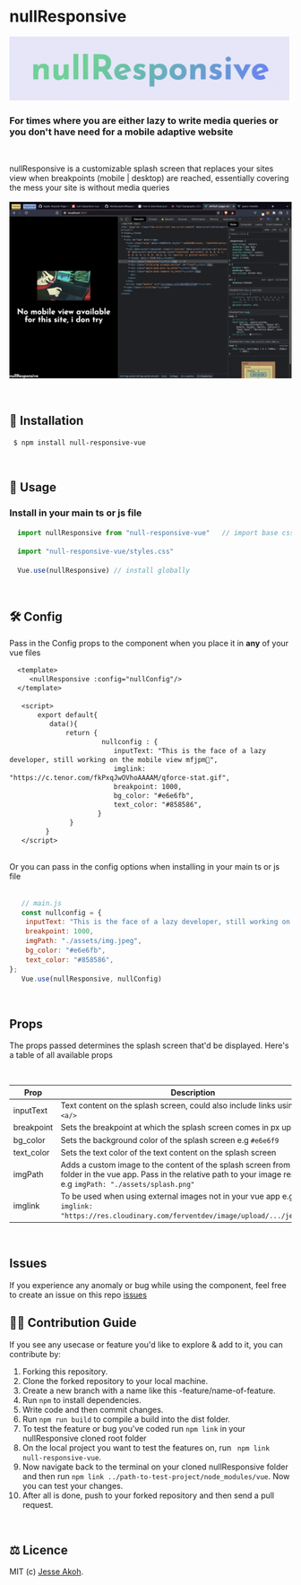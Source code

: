 # nullResponsive

<div align="left">
  <img width="500px" src="https://github.com/Akohjesse/nullResponsive/blob/main/src/assets/logo.png?raw=true">
  <br>
  <h3>For times where you are either lazy to write media queries or you don't have need for a mobile adaptive website</h3> 
  <br>
  
   nullResponsive is a customizable splash screen that replaces your sites view when breakpoints (mobile | desktop) are reached, essentially covering the mess your site is without media queries
   <br>
   <br>
  <img src="https://github.com/Akohjesse/nullResponsive/blob/main/src/assets/screenshot.png?raw=true">
</div>
<br>

## 💾 Installation
```
 $ npm install null-responsive-vue
```
<br>

## 📄 Usage
### Install in your main ts or js file

```jsx
  import nullResponsive from "null-responsive-vue"   // import base css file
  
  import "null-responsive-vue/styles.css"
  
  Vue.use(nullResponsive) // install globally
```
<br>


##  🛠 Config 
Pass in the Config props to the component when you place it in <b>any</b> of your vue files

```vue
  <template>
     <nullResponsive :config="nullConfig"/>
  </template>
   
   <script>
       export default{
          data(){
              return {
                       nullconfig : {
                          inputText: "This is the face of a lazy developer, still working on the mobile view mfjpm🙏",
                          imglink: "https://c.tenor.com/fkPxqJwOVhoAAAAM/qforce-stat.gif",
                          breakpoint: 1000,
                          bg_color: "#e6e6fb",
                          text_color: "#858586",
                      }
               }
         }
   </script>
```
<br>
Or you can pass in the config options when installing in your main ts or js file 

<br>
<br>

```js
   // main.js
   const nullconfig = {
    inputText: "This is the face of a lazy developer, still working on the mobile view mfjpm🙏🏽",
    breakpoint: 1000,
    imgPath: "./assets/img.jpeg",
    bg_color: "#e6e6fb",
    text_color: "#858586",
};
   Vue.use(nullResponsive, nullConfig)
```
<br> 

## Props
The props passed determines the splash screen that'd be displayed. Here's a table of all available props 

<br>

| Prop | Description | Type | Default
| --- | --- | --- | --- |
| inputText | Text content on the splash screen, could also include links using `<a><a/>` | *`string`* | none |
| breakpoint | Sets the breakpoint at which the splash screen comes in px up  e.g. `1000` | *`number`* | *`1000`* |
| bg_color | Sets the background color of the splash screen e.g `#e6e6f9` | *`string`* | `#fffff`|
| text_color | Sets the text color of the text content on the splash screen | *`string`* | *`black`*|
| imgPath | Adds a custom image to the content of the splash screen from the *`src`* folder in the vue app. Pass in the relative path to your image resource e.g `imgPath: "./assets/splash.png"` | *`string`* | none|
| imglink | To be used when using external images not in your vue app e.g <br> `imglink: "https://res.cloudinary.com/ferventdev/image/upload/.../jesse.svg"` | *`string`* | none|
<br>

## Issues
If you experience any anomaly or bug while using the component, feel free to create an issue on this repo
[issues](https://github.com/Akohjesse/nullResponsive/issues/new/choose)
<br>

## 👷🏽 Contribution Guide

If you see any usecase or feature you'd like to explore & add to it, you can contribute by:

1. Forking this repository.
2. Clone the forked repository to your local machine.
3. Create a new branch with a name like this -feature/name-of-feature.
4. Run `npm` to install dependencies.
5. Write code and then commit changes.
6. Run `npm run build` to compile a build into the dist folder.
7. To test the feature or bug you've coded run ` npm link ` in your nullResponsive cloned root folder
8. On the local project you want to test the features on, run ` npm link null-responsive-vue`.
9. Now navigate back to the terminal on your cloned nullResponsive folder and then run `npm link ../path-to-test-project/node_modules/vue`. Now you can test your changes.
10. After all is done, push to your forked repository and then send a pull request.

<br>

## ⚖️ Licence

MIT (c) [Jesse Akoh](https://akohjesse.com).
